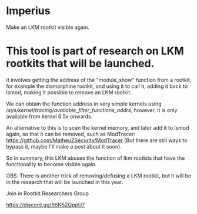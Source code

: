 # Imperius
Make an LKM rootkit visible again.

# This tool is part of research on LKM rootkits that will be launched.

It involves getting the address of the "module_show" function from a rootkit, for example the diamorphine rootkit, and using it to call it, adding it back to lsmod, making it possible to remove an LKM rootkit.

We can obtain the function address in very simple kernels using */sys/kernel/tracing/available_filter_functions_addrs*, however, it is only available from kernel 6.5x onwards.

An alternative to this is to scan the kernel memory, and later add it to lsmod again, so that it can be removed, such as ModTracer: https://github.com/MatheuZSecurity/ModTracer (But there are still ways to bypass it, maybe I'll make a post about it soon).

So in summary, this LKM abuses the function of lkm rootkits that have the functionality to become visible again.

OBS: There is another trick of removing/defusing a LKM rootkit, but it will be in the research that will be launched in this year.

Join in Rootkit Researchers Group

https://discord.gg/66N5ZQppU7
